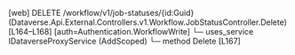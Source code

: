 [web] DELETE /workflow/v1/job-statuses/{id:Guid}  (Dataverse.Api.External.Controllers.v1.Workflow.JobStatusController.Delete)  [L164–L168] [auth=Authentication.WorkflowWrite]
  └─ uses_service IDataverseProxyService (AddScoped)
    └─ method Delete [L167]

